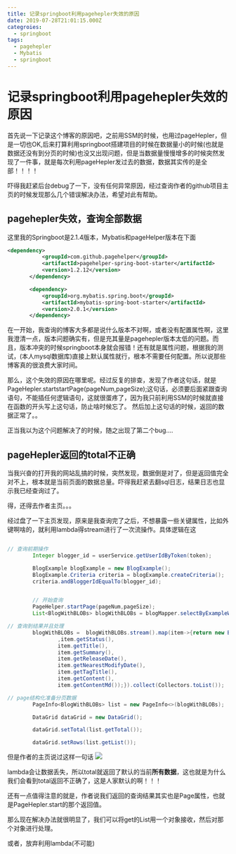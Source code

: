 ```yaml
---
title: 记录springboot利用pagehepler失效的原因
date: 2019-07-28T21:01:15.000Z
categroies:
  - springboot
tags:
  - pagehepler
  - Mybatis
  - springboot
---
```


# 记录springboot利用pagehepler失效的原因

首先说一下记录这个博客的原因吧，之前用SSM的时候，也用过pageHepler，但是一切也OK,后来打算利用springboot搭建项目的时候在数据量小的时候(也就是数据还没有到分页的时候)也没又出现问题，但是当数据量慢慢增多的时候突然发现了一件事，就是每次利用pageHepler发过去的数据，数据其实传的是全部！！！！

吓得我赶紧后台debug了一下，没有任何异常原因，经过查询作者的github项目主页的时候发现那么几个错误解决办法，希望对此有帮助。

## pagehepler失效，查询全部数据

这里我的Springboot是2.1.4版本，Mybatis和pageHelper版本在下面

```xml
<dependency>
           <groupId>com.github.pagehelper</groupId>
           <artifactId>pagehelper-spring-boot-starter</artifactId>
           <version>1.2.12</version>
       </dependency>

       <dependency>
           <groupId>org.mybatis.spring.boot</groupId>
           <artifactId>mybatis-spring-boot-starter</artifactId>
           <version>2.0.1</version>
       </dependency>
```

在一开始，我查询的博客大多都是说什么版本不对啊，或者没有配置属性啊，这里我澄清一点，版本问题确实有，但是充其量是pagehepler版本太低的问题。而且，版本冲突的时候springboot本身就会报错！还有就是属性问题，根据我的测试，(本人mysql数据库)直接上默认属性就行，根本不需要任何配置。所以说那些博客真的很浪费大家时间。

那么，这个失效的原因在哪里呢。经过反复的排查，发现了作者这句话，就是PageHepler.startstartPage(pageNum,pageSize);这句话，必须要后面紧跟查询语句，不能插任何逻辑语句，这就很蛋疼了，因为我只前利用SSM的时候就直接在函数的开头写上这句话，防止啥时候忘了。 然后加上这句话的时候，返回的数据正常了。。

正当我以为这个问题解决了的时候，随之出现了第二个bug....

## pageHepler返回的total不正确

当我兴奋的打开我的网站乱搞的时候，突然发现，数据倒是对了，但是返回值完全对不上，根本就是当前页面的数据总量。吓得我赶紧去翻sql日志，结果日志也显示我已经查询过了。

得，还得去作者主页。。。

经过盘了一下主页发现，原来是我查询完了之后，不想暴露一些关键属性，比如外键啊啥的，就利用lambda得stream进行了一次流操作。具体逻辑在这

```java

// 查询前期操作
        Integer blogger_id = userService.getUserIdByToken(token);

        BlogExample blogExample = new BlogExample();
        BlogExample.Criteria criteria = blogExample.createCriteria();
        criteria.andBloggerIdEqualTo(blogger_id);


        // 开始查询
        PageHelper.startPage(pageNum,pageSize);
        List<BlogWithBLOBs> blogWithBLOBs = blogMapper.selectByExampleWithBLOBs(blogExample);

// 查询到结果并且处理
        blogWithBLOBs =  blogWithBLOBs.stream().map(item->{return new BlogWithBLOBs(item.getId()
                ,item.getStatus(),
                item.getTitle(),
                item.getSummary(),
                item.getReleaseDate(),
                item.getNearestModifyDate(),
                item.getTagTitle(),
                item.getContent(),
                item.getContentMd());}).collect(Collectors.toList());

// page结构化准备分页数据
        PageInfo<BlogWithBLOBs> list = new PageInfo<>(blogWithBLOBs);

        DataGrid dataGrid = new DataGrid();

        dataGrid.setTotal(list.getTotal());

        dataGrid.setRows(list.getList());
```

但是作者的主页说过这样一句话 ![](https://s2.ax1x.com/2019/07/28/e1eK4P.png)

lambda会让数据丢失，所以total就返回了默认的当前**所有数据**，这也就是为什么我们会看到total返回不正确了，这是人家默认的啊！！！

还有一点值得注意的就是，作者说我们返回的查询结果其实也是Page属性，也就是PageHepler.start的那个返回值。

那么现在解决办法就很明显了，我们可以将get的List用一个对象接收，然后对那个对象进行处理。

或者，放弃利用lambda(不可能)
